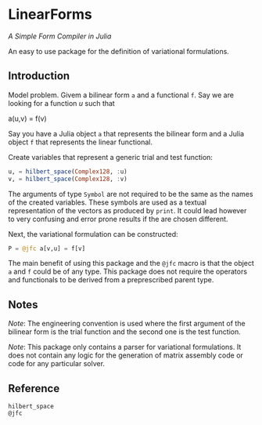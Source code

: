 # LinearForms

*A Simple Form Compiler in Julia*

An easy to use package for the definition of variational formulations.


## Introduction

Model problem. Givem a bilinear form `a` and a functional `f`. Say we are looking
for a function $u$ such that

  a(u,v) = f(v)

Say you have a Julia object `a` that represents the bilinear form and a Julia object
`f` that represents the linear functional.

Create variables that represent a generic trial and test function:

```julia
u, = hilbert_space(Complex128, :u)
v, = hilbert_space(Complex128, :v)
```

The arguments of type `Symbol` are not required to be the same as the names of
the created variables. These symbols are used as a textual representation of the
vectors as produced by `print`. It could lead however to very confusing and error
prone results if the are chosen different.

Next, the variational formulation can be constructed:

```julia
P = @jfc a[v,u] = f[v]
```

The main benefit of using this package and the `@jfc` macro is that the object
`a` and `f` could be of any type. This package does not require the operators and
functionals to be derived from a preprescribed parent type.


## Notes

*Note*: The engineering convention is used where the first argument of the bilinear form is the trial function and the second one is the test function.

*Note*: This package only contains a parser for variational formulations. It does not contain any logic for the generation of matrix assembly code or code for any particular solver.


## Reference

```@docs
hilbert_space
@jfc
```
